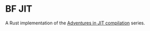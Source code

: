 # BF JIT

A Rust implementation of the [Adventures in JIT compilation] series.

<!-- LINKS -->
[Adventures in JIT compilation]: https://eli.thegreenplace.net/2017/adventures-in-jit-compilation-part-1-an-interpreter
